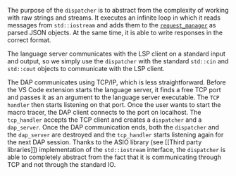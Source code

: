 The purpose of the `dispatcher` is to abstract from the complexity of working with raw strings and streams. It executes an infinite loop in which it reads messages from `std::iostream` and adds them to the [`request_manager`](https://github.com/eclipse/che-che4z-lsp-for-hlasm/wiki/Request-manager) as parsed JSON objects. At the same time, it is able to write responses in the correct format.

The language server communicates with the LSP client on a standard input and output, so we simply use the `dispatcher` with the standard `std::cin` and `std::cout` objects to communicate with the LSP client.

The DAP communicates using TCP/IP, which is less straightforward. Before the VS Code extension starts the language server, it finds a free TCP port and passes it as an argument to the language server executable. The `TCP handler` then starts listening on that port. Once the user wants to start the macro tracer, the DAP client connects to the port on localhost. The `tcp_handler` accepts the TCP client and creates a `dispatcher` and a `dap_server`. Once the DAP communication ends, both the `dispatcher` and the `dap_server` are destroyed and the `tcp_handler` starts listening again for the next DAP session. Thanks to the ASIO library (see [[Third party libraries]]) implementation of the `std::iostream` interface, the `dispatcher` is able to completely abstract from the fact that it is communicating through TCP and not through the standard IO.
